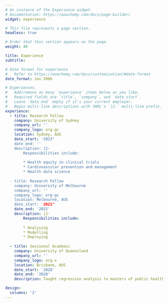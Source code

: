 ```yaml
---
# An instance of the Experience widget.
# Documentation: https://wowchemy.com/docs/page-builder/
widget: experience

# This file represents a page section.
headless: true

# Order that this section appears on the page.
weight: 40

title: Experience
subtitle:

# Date format for experience
#   Refer to https://wowchemy.com/docs/customization/#date-format
date_format: Jan 2006

# Experiences.
#   Add/remove as many `experience` items below as you like.
#   Required fields are `title`, `company`, and `date_start`.
#   Leave `date_end` empty if it's your current employer.
#   Begin multi-line descriptions with YAML's `|2-` multi-line prefix.
experience:
  - title: Research Fellow
    company: University of Sydney
    company_url: ''
    company_logo: org-gc
    location: Sydney, AUS
    date_start: '2023"
    date_end: ''
    description: |2-
        Responsibilities include:
        
        * Health equity in clinical trials
        * Cardiovascular prevention and management
        * Health data science
   
  - title: Research Fellow
    company: University of Melbourne
    company_url: ''
    company_logo: org-gc
    location: Melbourne, AUS
    date_start: '2021"
    date_end: '2022'
    description: |2-
        Responsibilities include:
        
        * Analysing
        * Modelling
        * Deploying
        
  - title: Sessional Academic
    company: University of Queensland
    company_url: ''
    company_logo: org-x
    location: Brisbane, AUS
    date_start: '2018'
    date_end: '2020'
    description: Taught regression analysis to masters of public health and epidemiology students.

design:
  columns: '2'
---
```

